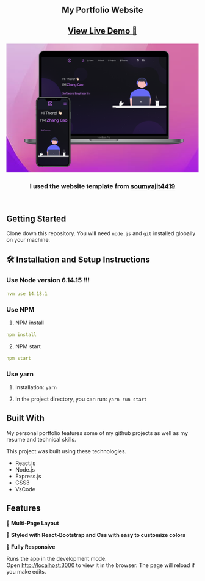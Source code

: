 <h2 align="center">
  My Portfolio Website
</h2>
<h2 align="center">
  
[View Live Demo 🚀](https://henryczhang-github-io.vercel.app/#/)

</h2>
<div align="center">
  <img alt="Demo" src="./Images/device-view.png" />
</div>
<h3 align="center">
  
  I used the website template from [soumyajit4419](https://github.com/soumyajit4419/Portfolio)
  
</h3>

<br/>

## Getting Started

Clone down this repository. You will need `node.js` and `git` installed globally on your machine.

## 🛠 Installation and Setup Instructions

### Use Node version 6.14.15 !!!

```yaml
nvm use 14.18.1  
```

### Use NPM

1. NPM install

```yaml
npm install
```

2. NPM start

```yaml
npm start
```

### Use yarn

1. Installation: `yarn`

2. In the project directory, you can run: `yarn run start`

## Built With

My personal portfolio features some of my github projects as well as my resume and technical skills.<br/>

This project was built using these technologies.

- React.js
- Node.js
- Express.js
- CSS3
- VsCode

## Features

**📖 Multi-Page Layout**

**🎨 Styled with React-Bootstrap and Css with easy to customize colors**

**📱 Fully Responsive**

Runs the app in the development mode.\
Open [http://localhost:3000](http://localhost:3000) to view it in the browser.
The page will reload if you make edits.
